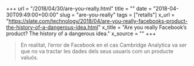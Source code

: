 +++
url = "/2018/04/30/are-you-really.html"
title = ""
date = "2018-04-30T09:49:00+00:00"
slug = "are-you-really"
tags = ["retalls"]
x_url = "https://slate.com/technology/2018/04/are-you-really-facebooks-product-the-history-of-a-dangerous-idea.html"
x_title = "Are you really Facebook’s product? The history of a dangerous idea."
x_source = ""
+++


> En realitat, l’error de Facebook en el cas Cambridge Analytica va ser que no va tractar les dades dels seus usuaris com un producte valuós.

